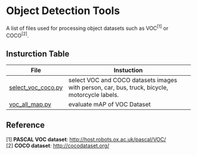 # Object Detection Tools
A list of files used for processing object datasets such as VOC<sup>[1]</sup> or COCO<sup>[2]</sup>.

## Insturction Table
File|Instuction
-----|-----
[select_voc_coco.py](select_voc_coco.py)|select VOC and COCO datasets images with person, car, bus, truck, bicycle, motorcycle labels. 
[voc_all_map.py](voc_all_map.py)|evaluate mAP of VOC Dataset

## Reference
[1] **PASCAL VOC dataset**: http://host.robots.ox.ac.uk/pascal/VOC/ <br>
[2] **COCO dataset**: http://cocodataset.org/ <br>
